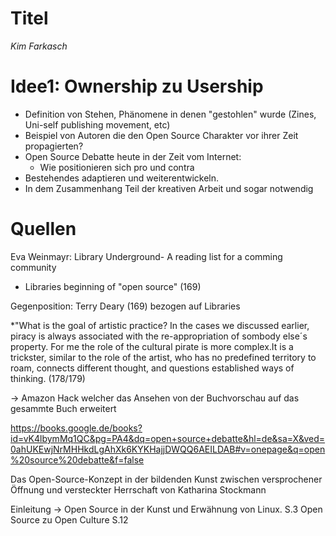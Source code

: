 
# Titel
*Kim Farkasch*




# Idee1: Ownership zu Usership

* Definition von Stehen, Phänomene in denen "gestohlen" wurde (Zines, Uni-self publishing movement, etc)
* Beispiel von Autoren die den Open Source Charakter vor ihrer Zeit propagierten?
* Open Source Debatte heute in der Zeit vom Internet:
    * Wie positionieren sich pro und contra
 * Bestehendes adaptieren und weiterentwickeln.
 * In dem Zusammenhang Teil der kreativen Arbeit und sogar notwendig
 
 
 # Quellen
 
 Eva Weinmayr: Library Underground- A reading list for a comming community
 
  * Libraries beginning of "open source" (169)
  
  Gegenposition: Terry Deary (169) bezogen auf Libraries
  
  *"What is the goal of artistic practice? In the cases we discussed earlier, piracy is always associated with the re-appropriation of sombody else´s property. For me the role of the cultural pirate is more complex.It is a trickster, similar to the role of the artist, who has no predefined territory to roam, connects different thought, and questions established ways of thinking. (178/179)
         
  -> Amazon Hack welcher das Ansehen von der Buchvorschau auf das gesammte Buch erweitert
  
  https://books.google.de/books?id=vK4lbymMq1QC&pg=PA4&dq=open+source+debatte&hl=de&sa=X&ved=0ahUKEwjNrMHHkdLgAhXk6KYKHajjDWQQ6AEILDAB#v=onepage&q=open%20source%20debatte&f=false
  
  Das Open-Source-Konzept in der bildenden Kunst zwischen versprochener Öffnung und versteckter Herrschaft
  von Katharina Stockmann
  
  Einleitung -> Open Source in der Kunst und Erwähnung von Linux. S.3 
  Open Source zu Open Culture S.12


  
  
  
         
